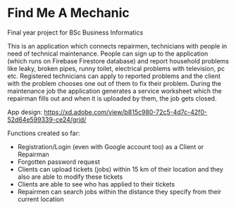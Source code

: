 # Find Me A Mechanic

Final year project for BSc Business Informatics

This is an application which connects repairmen, technicians with people in need of technical maintenance.
People can sign up to the application (which runs on Firebase Firestore database) and report household problems like 
leaky, broken pipes, runny toilet, electrical problems with television, pc etc.
Registered technicians can apply to reported problems and the client with the problem chooses one out of them to fix their problem.
During the maintenance job the application generates a service worksheet which the repairman fills out and when it is uploaded by them, the job gets closed.

App design: https://xd.adobe.com/view/b815c980-72c5-4d7c-42f0-52d64e599339-ce24/grid/

Functions created so far:
- Registration/Login (even with Google account too) as a Client or Repairman
- Forgotten password request
- Clients can upload tickets (jobs) within 15 km of their location and they also are able to modify these tickets
- Clients are able to see who has applied to their tickets
- Repairmen can search jobs within the distance they specify from their current location
